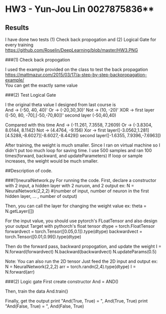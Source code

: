 # HW3 - Yun-Jou Lin 0027875836** 

## Results
I have done two tests (1) Check back propogation and (2) Logical Gate for every training
https://github.com/Roselin/DeepLearning/blob/master/HW3.PNG

###(1) Check back propogation

I used the example provided on the class to test the back propagation  
https://mattmazur.com/2015/03/17/a-step-by-step-backpropagation-example/  
You can get the exactly same value  

###(2) Test Logical Gate

I the original theta value I designed from last course is  
And -> (-50, 40, 40)'
Or ->  (-20,30,30)'
Not -> (10, -20)'
XOR -> first layer ([-50, 80, -70],[-50,-70,80])'
       second layer (-50,40,40)

Compared with this time 
And -> (-11.261, 7.3558, 7.2609)
Or -> (-3.8304, 8.0144, 8.1142)
Not -> (4.4764, -9.156)
Xor -> first layer([-3.0562,1.281][4.5288,-8.6027][-8.6027,-8.4429])
       second layer([-1.6355, 7.9396,-7.6963])
	   
After training, the weight is much smaller. Since I ran on virtual machine so I didn't put too much loop for saving time.
I use 500 samples and ran 100 times(forward, backward, and updateParameters) 
If loop or sample increases, the weight would be much smaller.


##Description of code.

###(1)neuralNetwork.py
For running the code.
First, declare a constructor with 2 input, a hidden layer with 2 nuruon, and 2 output
ex: N = NeuralNetwork(2,2,2) #(number of input, number of neuron in the first hidden layer, ... , number of output)

Then, you can call the layer for changing the weight value
ex: theta = N.getLayer([])

For the input value, you should use pytorch's FLoatTensor and also design your output Target with pythorch's float tensor
dtype = torch.FloatTensor
forwardvect = torch.Tensor([0.05,0.1]).type(dtype)
backwardvect = torch.Tensor([0.01,0.99]).type(dtype)

Then do the forward pass, backward propogation, and update the weight
I = N.forward(forwardvect)
N.backward(backwardvect)
N.updateParams(0.5)

Note:
You can also run the 2D tensor
Just feed the 2D input and output
ex: N = NeuralNetwork(2,2,2)
arr = torch.randn(2,4).type(dtype)
I = N.forward(arr)

###(2) Logic gate
First create constructor
And = AND()

Then, train the data
And.train()

Finally, get the output
print "And(True, True) = ", And(True, True)
print "And(False, True) = ", And(False, True)







